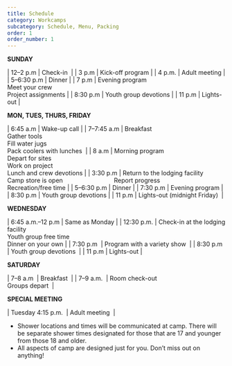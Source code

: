 ```yaml
---
title: Schedule
category: Workcamps
subcategory: Schedule, Menu, Packing
order: 1
order_number: 1
---
```

**SUNDAY**

| 12–2 p.m | Check-in&nbsp; |
| 3 p.m | Kick-off program |
| 4 p.m. | Adult meeting |
| 5–6:30 p.m | Dinner |
| 7 p.m | Evening program<br>Meet your crew<br>Project assignments |
| 8:30 p.m | Youth group devotions |
| 11 p.m | Lights-out |

**MON, TUES, THURS, FRIDAY**

| 6:45 a.m | Wake-up call |
| 7–7:45 a.m | Breakfast<br>Gather tools<br>Fill water jugs<br>Pack coolers with lunches&nbsp; |
| 8 a.m | Morning program&nbsp;<br>Depart for sites<br>Work on project<br>Lunch and crew devotions |
| 3:30 p.m | Return to the lodging facility<br>Camp store is open&nbsp; &nbsp; &nbsp; &nbsp; &nbsp; &nbsp; &nbsp; &nbsp; &nbsp; &nbsp; &nbsp; &nbsp; &nbsp; &nbsp; &nbsp; Report progress<br>Recreation/free time |
| 5–6:30 p.m | Dinner |
| 7:30 p.m | Evening program |
| 8:30 p.m | Youth group devotions |
| 11 p.m | Lights-out (midnight Friday)&nbsp; |

**WEDNESDAY**&nbsp;

| 6:45 a.m.–12 p.m | Same as Monday |
| 12:30 p.m. | Check-in at the lodging facility<br>Youth group free time<br>Dinner on your own |
| 7:30 p.m&nbsp; | Program with a variety show&nbsp; |
| 8:30 p.m&nbsp; | Youth group devotions&nbsp; |
| 11 p.m | Lights-out |

**SATURDAY**&nbsp;

| 7–8 a.m&nbsp; | Breakfast&nbsp; |
| 7–9 a.m.&nbsp; | Room check-out&nbsp;<br>Groups depart&nbsp; |

**SPECIAL MEETING**&nbsp;

| Tuesday 4:15 p.m.&nbsp; | Adult meeting&nbsp; |

* Shower locations and times will be communicated at camp. There will be separate shower times designated for those that are 17 and younger from those 18 and older.&nbsp;
* All aspects of camp are designed just for you. Don’t miss out on anything!&nbsp;